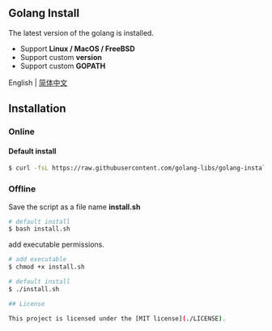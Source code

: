 Golang Install
------
The latest version of the golang is installed.   
- Support **Linux / MacOS / FreeBSD**
- Support custom **version**  
- Support custom **GOPATH** 
   
English | [简体中文](./README_CN.md)

## Installation
### Online
#### Default install 
```sh
$ curl -fsL https://raw.githubusercontent.com/golang-libs/golang-install/main/install.sh | bash
```

### Offline
Save the script as a file name **install.sh**    

```sh
# default install
$ bash install.sh   
```
  
add executable permissions.   
```sh
# add executable
$ chmod +x install.sh

# default install
$ ./install.sh

## License

This project is licensed under the [MIT license](./LICENSE).
